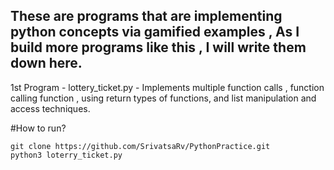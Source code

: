 ## These are programs that are implementing python concepts via gamified examples , As I build more programs like this , I will write them down here. 

1st Program - lottery_ticket.py - 
Implements multiple function calls , function calling function , using return types of functions, and list manipulation and access techniques. 

#How to run? 
```
git clone https://github.com/SrivatsaRv/PythonPractice.git
python3 loterry_ticket.py

```
